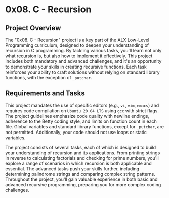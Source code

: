 # 0x08. C - Recursion

## Project Overview

The "0x08. C - Recursion" project is a key part of the ALX Low-Level Programming curriculum, designed to deepen your understanding of recursion in C programming. By tackling various tasks, you'll learn not only what recursion is, but also how to implement it effectively. This project includes both mandatory and advanced challenges, and it's an opportunity to demonstrate your skills in creating recursive functions. Each task reinforces your ability to craft solutions without relying on standard library functions, with the exception of `_putchar`.

## Requirements and Tasks

This project mandates the use of specific editors (e.g., `vi`, `vim`, `emacs`) and requires code compilation on `Ubuntu 20.04 LTS` using `gcc` with strict flags. The project guidelines emphasize code quality with newline endings, adherence to the Betty coding style, and limits on function count in each file. Global variables and standard library functions, except for `_putchar`, are not permitted. Additionally, your code should not use loops or static variables.

The project consists of several tasks, each of which is designed to build your understanding of recursion and its applications. From printing strings in reverse to calculating factorials and checking for prime numbers, you'll explore a range of scenarios in which recursion is both applicable and essential. The advanced tasks push your skills further, including determining palindrome strings and comparing complex string patterns. Throughout the project, you'll gain valuable experience in both basic and advanced recursive programming, preparing you for more complex coding challenges.
